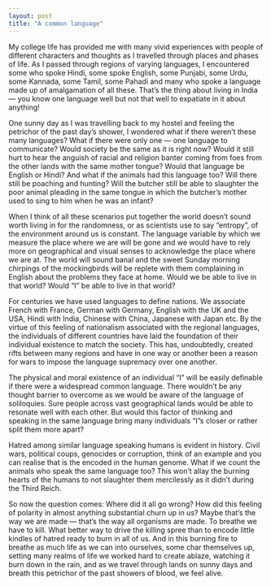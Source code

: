 ```yaml
---
layout: post
title: "A common language"
---
```



My college life has provided me with many vivid experiences with people of different characters and thoughts as I travelled through places and phases of life. As I passed through regions of varying languages, I encountered some who spoke Hindi, some spoke English, some Punjabi, some Urdu, some Kannada, some Tamil, some Pahadi and many who spoke a language made up of amalgamation of all these. That’s the thing about living in India — you know one language well but not that well to expatiate in it about anything!

One sunny day as I was travelling back to my hostel and feeling the petrichor of the past day’s shower, I wondered what if there weren’t these many languages? What if there were only one — one language to communicate? Would society be the same as it is right now? Would it still hurt to hear the anguish of racial and religion banter coming from foes from the other lands with the same mother tongue? Would that language be English or Hindi? And what if the animals had this language too? Will there still be poaching and hunting? Will the butcher still be able to slaughter the poor animal pleading in the same tongue in which the butcher’s mother used to sing to him when he was an infant?

When I think of all these scenarios put together the world doesn’t sound worth living in for the randomness, or as scientists use to say “entropy”, of the environment around us is constant. The language variable by which we measure the place where we are will be gone and we would have to rely more on geographical and visual senses to acknowledge the place where we are at. The world will sound banal and the sweet Sunday morning chirpings of the mockingbirds will be replete with them complaining in English about the problems they face at home. Would we be able to live in that world? Would “I” be able to live in that world?

For centuries we have used languages to define nations. We associate French with France, German with Germany, English with the UK and the USA, Hindi with India, Chinese with China, Japanese with Japan etc. By the virtue of this feeling of nationalism associated with the regional languages, the individuals of different countries have laid the foundation of their individual existence to match the society. This has, undoubtedly, created rifts between many regions and have in one way or another been a reason for wars to impose the language supremacy over one another.

The physical and moral existence of an individual “I” will be easily definable if there were a widespread common language. There wouldn’t be any thought barrier to overcome as we would be aware of the language of soliloquies. Sure people across vast geographical lands would be able to resonate well with each other. But would this factor of thinking and speaking in the same language bring many individuals “I”s closer or rather split them more apart?

Hatred among similar language speaking humans is evident in history. Civil wars, political coups, genocides or corruption, think of an example and you can realise that is the encoded in the human genome. What if we count the animals who speak the same language too? This won’t allay the burning hearts of the humans to not slaughter them mercilessly as it didn’t during the Third Reich.

So now the question comes: Where did it all go wrong? How did this feeling of polarity in almost anything substantial churn up in us? Maybe that’s the way we are made — that’s the way all organisms are made. To breathe we have to kill. What better way to drive the killing spree than to encode little kindles of hatred ready to burn in all of us. And in this burning fire to breathe as much life as we can into ourselves, some char themselves up, setting many realms of life we worked hard to create ablaze, watching it burn down in the rain, and as we travel through lands on sunny days and breath this petrichor of the past showers of blood, we feel alive.